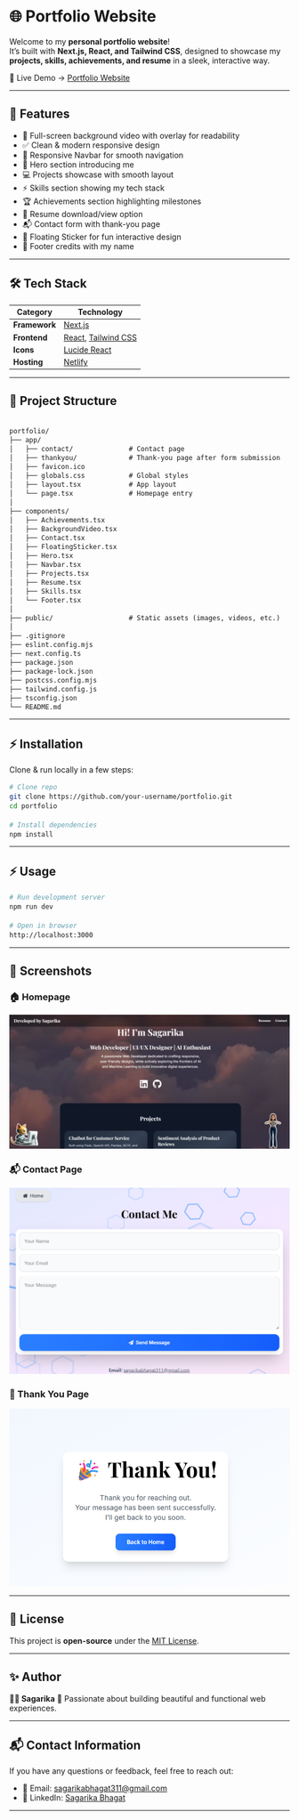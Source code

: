 # 🌐 Portfolio Website

Welcome to my **personal portfolio website**!  
It’s built with **Next.js, React, and Tailwind CSS**, designed to showcase my **projects, skills, achievements, and resume** in a sleek, interactive way.

🚀 Live Demo → [Portfolio Website](https://sagarika-portfoliowebsite.netlify.app/)

---

## 🚀 Features

- 🎥 Full-screen background video with overlay for readability  
- ✅ Clean & modern responsive design  
- 🧭 Responsive Navbar for smooth navigation  
- 🙋 Hero section introducing me  
- 💻 Projects showcase with smooth layout  
- ⚡ Skills section showing my tech stack  
- 🏆 Achievements section highlighting milestones  
- 📄 Resume download/view option  
- 📬 Contact form with thank-you page  
- 🎨 Floating Sticker for fun interactive design  
- 📌 Footer credits with my name  

---

## 🛠️ Tech Stack

| Category      | Technology                                                            |
| ------------- | --------------------------------------------------------------------- |
| **Framework** | [Next.js](https://nextjs.org/)                                        |
| **Frontend**  | [React](https://react.dev/), [Tailwind CSS](https://tailwindcss.com/) |
| **Icons**     | [Lucide React](https://lucide.dev/)                                   |
| **Hosting**   | [Netlify](https://www.netlify.com/)                                   |

---

## 📂 Project Structure

```

portfolio/
├── app/
│   ├── contact/              # Contact page
│   ├── thankyou/             # Thank-you page after form submission
│   ├── favicon.ico
│   ├── globals.css           # Global styles
│   ├── layout.tsx            # App layout
│   └── page.tsx              # Homepage entry
│
├── components/
│   ├── Achievements.tsx
│   ├── BackgroundVideo.tsx
│   ├── Contact.tsx
│   ├── FloatingSticker.tsx
│   ├── Hero.tsx
│   ├── Navbar.tsx
│   ├── Projects.tsx
│   ├── Resume.tsx
│   ├── Skills.tsx
│   └── Footer.tsx
│
├── public/                   # Static assets (images, videos, etc.)
│
├── .gitignore
├── eslint.config.mjs
├── next.config.ts
├── package.json
├── package-lock.json
├── postcss.config.mjs
├── tailwind.config.js
├── tsconfig.json
└── README.md

````

---

## ⚡ Installation

Clone & run locally in a few steps:

```bash
# Clone repo
git clone https://github.com/your-username/portfolio.git
cd portfolio

# Install dependencies
npm install
````

---

## ⚡ Usage

```bash
# Run development server
npm run dev

# Open in browser
http://localhost:3000
```

---

## 📸 Screenshots  

### 🏠 Homepage  
![Homepage](./screenshots/homepage.png)  

### 📬 Contact Page  
![Contact Page](./screenshots/contactpage.png)  

### 🙏 Thank You Page  
![Thank You Page](./screenshots/thankyoupage.png)  

---

## 📜 License

This project is **open-source** under the [MIT License](LICENSE).

---

## ✨ Author

**👩‍💻 Sagarika**
📌 Passionate about building beautiful and functional web experiences.

---

## 📬 Contact Information

If you have any questions or feedback, feel free to reach out:

* 📧 Email: [sagarikabhagat311@gmail.com](mailto:sagarikabhagat311@gmail.com)
* 🔗 LinkedIn: [Sagarika Bhagat](https://linkedin.com/in/sagarika-bhagat)

---
